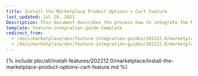 ```yaml
---
title: Install the Marketplace Product Options + Cart feature
last_updated: Jul 28, 2021
Description: This document describes the process how to integrate the Marketplace Product Options feature into a Spryker project.
template: feature-integration-guide-template
redirect_from:
  - /docs/marketplace/dev/feature-integration-guides/202212.0/marketplace-product-option-cart-feature-integration.html
  - /docs/marketplace/dev/feature-integration-guides/202212.0/marketplace-product-options-cart-feature-integration.html
---
```


{% include pbc/all/install-features/202212.0/marketplace/install-the-marketplace-product-options-cart-feature.md %} <!-- To edit, see /_includes/pbc/all/install-features/202212.0/marketplace/install-the-marketplace-product-options-cart-feature.md -->
